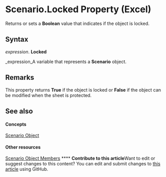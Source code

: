 
# Scenario.Locked Property (Excel)

Returns or sets a  **Boolean** value that indicates if the object is locked.


## Syntax

 _expression_. **Locked**

 _expression_A variable that represents a  **Scenario** object.


## Remarks

This property returns  **True** if the object is locked or **False** if the object can be modified when the sheet is protected.


## See also


#### Concepts


 [Scenario Object](edd1c4f4-12b1-0d9f-f4aa-dd66278ba891.md)
#### Other resources


 [Scenario Object Members](fd862abd-99a5-c18d-8ad2-462a49a50b6c.md)
****   **Contribute to this article**Want to edit or suggest changes to this content? You can edit and submit changes to  [this article](https://github.com/jhershey00/VBA_Excel_Test/OpenXMLCon/articles/862e75dc-5307-af8d-1c46-062e26943a0f.md) using GitHub.

